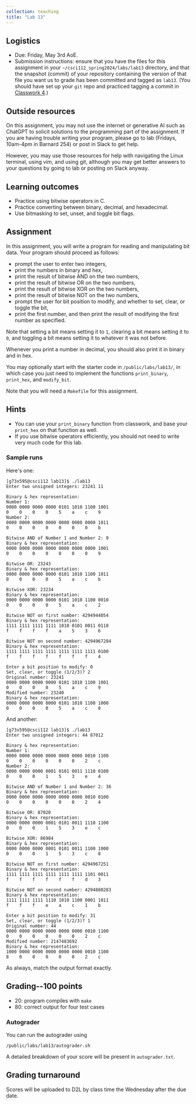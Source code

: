 ```yaml
---
collection: teaching
title: "Lab 13"
---
```


## Logistics
* Due: Friday, May 3rd AoE.
* Submission instructions: ensure that you have the files for this assignment in your `~/csci112_spring2024/labs/lab13`
	directory, and that the snapshot (commit) of your repository containing the version of that file you want us to grade has been committed and
	tagged as `lab13`. (You should have set up your `git` repo and practiced tagging a commit in [Classwork 4](https://fangtian-zhong.github.io/teaching/csci112-spring-2024/classwork/classwork4/).)

## Outside resources

On this assignment, you may not use the internet or generative AI such as
ChatGPT to solicit solutions to the programming part of the assignment. If you
are having trouble writing your program, please go to lab (Fridays, 10am-4pm in
Barnard 254) or post in Slack to
get help.

However, you may use those resources for help with navigating the Linux
terminal, using vim, and using git, although you may get better answers to your
questions by going to lab or posting on Slack anyway.

## Learning outcomes
* Practice using bitwise operators in C.
* Practice converting between binary, decimal, and hexadecimal.
* Use bitmasking to set, unset, and toggle bit flags.

## Assignment

In this assignment, you will write a program for reading and manipulating bit
data. Your program should proceed as follows:
* prompt the user to enter two integers,
* print the numbers in binary and hex,
* print the result of bitwise AND on the two numbers,
* print the result of bitwise OR on the two numbers,
* print the result of bitwise XOR on the two numbers,
* print the result of bitwise NOT on the two numbers,
* prompt the user for bit position to modify, and whether to set, clear, or
    toggle the bit,
* print the first number, and then print the result of modifying the first
    number as specified.

Note that setting a bit means setting it to `1`, clearing a bit means setting
it to `0`, and toggling a bit means setting it to whatever it was not before.

Whenever you print a number in decimal, you should also print it in binary and
in hex.

You may optionally start with the starter code in `/public/labs/lab13/`, in
which case you just need to implement the functions `print_binary`,
`print_hex`, and `modify_bit`.

Note that you will need a `Makefile` for this assignment.


## Hints

* You can use your `print_binary` function from classwork, and base your
    `print_hex` on that function as well.
* If you use bitwise operators efficiently, you should not need to write very
    much code for this lab.

### Sample runs

Here's one:

```
[g73x595@csci112 lab13]$ ./lab13
Enter two unsigned integers: 23241 11

Binary & hex representation:
Number 1:
0000 0000 0000 0000 0101 1010 1100 1001
0    0    0    0    5    a    c    9
Number 2:
0000 0000 0000 0000 0000 0000 0000 1011
0    0    0    0    0    0    0    b

Bitwise AND of Number 1 and Number 2: 9
Binary & hex representation:
0000 0000 0000 0000 0000 0000 0000 1001
0    0    0    0    0    0    0    9

Bitwise OR: 23243
Binary & hex representation:
0000 0000 0000 0000 0101 1010 1100 1011
0    0    0    0    5    a    c    b

Bitwise XOR: 23234
Binary & hex representation:
0000 0000 0000 0000 0101 1010 1100 0010
0    0    0    0    5    a    c    2

Bitwise NOT on first number: 4294944054
Binary & hex representation:
1111 1111 1111 1111 1010 0101 0011 0110
f    f    f    f    a    5    3    6

Bitwise NOT on second number: 4294967284
Binary & hex representation:
1111 1111 1111 1111 1111 1111 1111 0100
f    f    f    f    f    f    f    4

Enter a bit position to modify: 0
Set, clear, or toggle (1/2/3)? 2
Original number: 23241
0000 0000 0000 0000 0101 1010 1100 1001
0    0    0    0    5    a    c    9
Modified number: 23240
Binary & hex representation:
0000 0000 0000 0000 0101 1010 1100 1000
0    0    0    0    5    a    c    8
```

And another:

```
[g73x595@csci112 lab13]$ ./lab13
Enter two unsigned integers: 44 87012

Binary & hex representation:
Number 1:
0000 0000 0000 0000 0000 0000 0010 1100
0    0    0    0    0    0    2    c
Number 2:
0000 0000 0000 0001 0101 0011 1110 0100
0    0    0    1    5    3    e    4

Bitwise AND of Number 1 and Number 2: 36
Binary & hex representation:
0000 0000 0000 0000 0000 0000 0010 0100
0    0    0    0    0    0    2    4

Bitwise OR: 87020
Binary & hex representation:
0000 0000 0000 0001 0101 0011 1110 1100
0    0    0    1    5    3    e    c

Bitwise XOR: 86984
Binary & hex representation:
0000 0000 0000 0001 0101 0011 1100 1000
0    0    0    1    5    3    c    8

Bitwise NOT on first number: 4294967251
Binary & hex representation:
1111 1111 1111 1111 1111 1111 1101 0011
f    f    f    f    f    f    d    3

Bitwise NOT on second number: 4294880283
Binary & hex representation:
1111 1111 1111 1110 1010 1100 0001 1011
f    f    f    e    a    c    1    b

Enter a bit position to modify: 31
Set, clear, or toggle (1/2/3)? 1
Original number: 44
0000 0000 0000 0000 0000 0000 0010 1100
0    0    0    0    0    0    2    c
Modified number: 2147483692
Binary & hex representation:
1000 0000 0000 0000 0000 0000 0010 1100
8    0    0    0    0    0    2    c
```

As always, match the output format exactly.

## Grading--100 points

* 20: program compiles with `make`
* 80: correct output for four test cases

### Autograder

You can run the autograder using

```
/public/labs/lab13/autograder.sh
```

A detailed breakdown of your score will be present in `autograder.txt`.

## Grading turnaround
Scores will be uploaded to D2L by class time the Wednesday after the due date.

